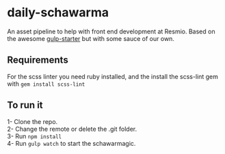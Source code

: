 # daily-schawarma
An asset pipeline to help with front end development at Resmio. Based on the awesome [gulp-starter](https://github.com/greypants/gulp-starter) but with some sauce of our own.

## Requirements ##
For the scss linter you need ruby installed, and the install the scss-lint gem
with `gem install scss-lint`

## To run it ##
  1- Clone the repo.  
  2- Change the remote or delete the .git folder.  
  3- Run `npm install`  
  4- Run `gulp watch` to start the schawarmagic.  

